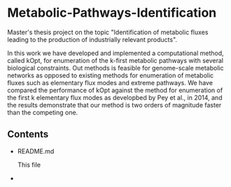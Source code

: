 # Metabolic-Pathways-Identification


Master's thesis project on the topic "Identification of metabolic fluxes leading to the production of industrially relevant products". 

In this work we have developed and implemented a computational method, called kOpt, for enumeration of the k-first metabolic 
pathways with several biological constraints. Out methods is feasible for genome-scale metabolic networks as opposed to existing methods for enumeration of metabolic fluxes such as elementary flux modes and extreme pathways. We have compared the performance of kOpt against the method for enumeration of the first k elementary flux modes as developbed by Pey et al., in 2014, and the results demonstrate that our method is two orders of magnitude faster than the competing one. 

**Contents**
-------------

* README.md 

  This file
 
 *
